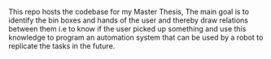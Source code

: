 This repo hosts the codebase for my Master Thesis, The main goal is to identify the 
bin boxes and hands of the user and thereby draw relations between them i.e to know if the
user picked up something and use this knowledge to program an automation system that can be
used by a robot to replicate the tasks in the future.